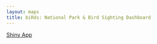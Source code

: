```yaml
---
layout: maps
title: biRds: National Park & Bird Sighting Dashboard
---
```


[Shiny App](https://calewilliams.shinyapps.io/biRds/)
